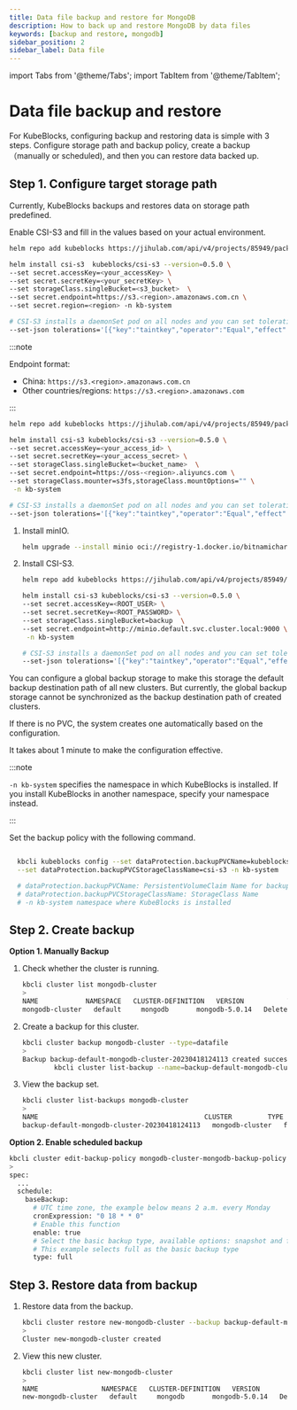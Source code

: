 ```yaml
---
title: Data file backup and restore for MongoDB
description: How to back up and restore MongoDB by data files
keywords: [backup and restore, mongodb]
sidebar_position: 2
sidebar_label: Data file
---
```

import Tabs from '@theme/Tabs';
import TabItem from '@theme/TabItem';

# Data file backup and restore

For KubeBlocks, configuring backup and restoring data is simple with 3 steps. Configure storage path and backup policy, create a backup（manually or scheduled), and then you can restore data backed up.

## Step 1. Configure target storage path

Currently, KubeBlocks backups and restores data on storage path predefined.

<TabItem value="S3" label="Use S3 as the backup storage" default>

Enable CSI-S3 and fill in the values based on your actual environment.

   ```bash
   helm repo add kubeblocks https://jihulab.com/api/v4/projects/85949/packages/helm/stable

   helm install csi-s3  kubeblocks/csi-s3 --version=0.5.0 \
   --set secret.accessKey=<your_accessKey> \
   --set secret.secretKey=<your_secretKey> \
   --set storageClass.singleBucket=<s3_bucket>  \
   --set secret.endpoint=https://s3.<region>.amazonaws.com.cn \
   --set secret.region=<region> -n kb-system

   # CSI-S3 installs a daemonSet pod on all nodes and you can set tolerations to install daemonSet pods on the specified nodes
   --set-json tolerations='[{"key":"taintkey","operator":"Equal","effect":"NoSchedule","value":"taintValue"}]'
   ```

   :::note

   Endpoint format:

   * China: `https://s3.<region>.amazonaws.com.cn`
   * Other countries/regions: `https://s3.<region>.amazonaws.com`

   :::

</TabItem>

<TabItem value="OSS" label="Use OSS as the backup storage" default>

```bash
helm repo add kubeblocks https://jihulab.com/api/v4/projects/85949/packages/helm/stable

helm install csi-s3 kubeblocks/csi-s3 --version=0.5.0 \
--set secret.accessKey=<your_access_id> \
--set secret.secretKey=<your_access_secret> \
--set storageClass.singleBucket=<bucket_name>  \
--set secret.endpoint=https://oss-<region>.aliyuncs.com \
--set storageClass.mounter=s3fs,storageClass.mountOptions="" \
 -n kb-system

# CSI-S3 installs a daemonSet pod on all nodes and you can set tolerations to install daemonSet pods on the specified nodes
--set-json tolerations='[{"key":"taintkey","operator":"Equal","effect":"NoSchedule","value":"taintValue"}]'
```
</TabItem>

<TabItem value="minIO" label="Use minIO as the backup storage" default>

1. Install minIO.

   ```bash
   helm upgrade --install minio oci://registry-1.docker.io/bitnamicharts/minio --set persistence.enabled=true,persistence.storageClass=csi-hostpath-sc,persistence.size=100Gi,defaultBuckets=backup
   ```

2. Install CSI-S3.

   ```bash
   helm repo add kubeblocks https://jihulab.com/api/v4/projects/85949/packages/helm/stable

   helm install csi-s3 kubeblocks/csi-s3 --version=0.5.0 \
   --set secret.accessKey=<ROOT_USER> \
   --set secret.secretKey=<ROOT_PASSWORD> \
   --set storageClass.singleBucket=backup  \
   --set secret.endpoint=http://minio.default.svc.cluster.local:9000 \
    -n kb-system

   # CSI-S3 installs a daemonSet pod on all nodes and you can set tolerations to install daemonSet pods on the specified nodes
   --set-json tolerations='[{"key":"taintkey","operator":"Equal","effect":"NoSchedule","value":"taintValue"}]'
   ```
</TabItem>

 You can configure a global backup storage to make this storage the default backup destination path of all new clusters. But currently, the global backup storage cannot be synchronized as the backup destination path of created clusters.
 
 If there is no PVC, the system creates one automatically based on the configuration.
 
 It takes about 1 minute to make the configuration effective.

  :::note

  `-n kb-system` specifies the namespace in which KubeBlocks is installed. If you install KubeBlocks in another namespace, specify your namespace instead.

  :::

Set the backup policy with the following command.
  ```bash

    kbcli kubeblocks config --set dataProtection.backupPVCName=kubeblocks-backup-data \
    --set dataProtection.backupPVCStorageClassName=csi-s3 -n kb-system

    # dataProtection.backupPVCName: PersistentVolumeClaim Name for backup storage
    # dataProtection.backupPVCStorageClassName: StorageClass Name
    # -n kb-system namespace where KubeBlocks is installed

  ```

## Step 2. Create backup

**Option 1. Manually Backup**

1. Check whether the cluster is running.

   ```bash
   kbcli cluster list mongodb-cluster
   > 
   NAME            NAMESPACE   CLUSTER-DEFINITION   VERSION           TERMINATION-POLICY   STATUS    CREATED-TIME                 
   mongodb-cluster   default     mongodb       mongodb-5.0.14   Delete               Running   Apr 18,2023 11:40 UTC+0800  
   ```

2. Create a backup for this cluster.

   ```bash
   kbcli cluster backup mongodb-cluster --type=datafile
   > 
   Backup backup-default-mongodb-cluster-20230418124113 created successfully, you can view the progress:
           kbcli cluster list-backup --name=backup-default-mongodb-cluster-20230418124113 -n default
   ```

3. View the backup set.

   ```bash
   kbcli cluster list-backups mongodb-cluster 
   > 
   NAME                                          CLUSTER         TYPE   STATUS      TOTAL-SIZE   DURATION   CREATE-TIME                  COMPLETION-TIME              
   backup-default-mongodb-cluster-20230418124113   mongodb-cluster   full   Completed                21s        Apr 18,2023 12:41 UTC+0800   Apr 18,2023 12:41 UTC+0800
   ```

**Option 2. Enable scheduled backup**


```bash
kbcli cluster edit-backup-policy mongodb-cluster-mongodb-backup-policy
>
spec:
  ...
  schedule:
    baseBackup:
      # UTC time zone, the example below means 2 a.m. every Monday
      cronExpression: "0 18 * * 0"
      # Enable this function
      enable: true
      # Select the basic backup type, available options: snapshot and full
      # This example selects full as the basic backup type
      type: full
```

## Step 3. Restore data from backup

1. Restore data from the backup.

   ```bash
   kbcli cluster restore new-mongodb-cluster --backup backup-default-mongodb-cluster-20230418124113
   >
   Cluster new-mongodb-cluster created
   ```

2. View this new cluster.

   ```bash
   kbcli cluster list new-mongodb-cluster
   >
   NAME                NAMESPACE   CLUSTER-DEFINITION   VERSION           TERMINATION-POLICY   STATUS     CREATED-TIME                 
   new-mongodb-cluster   default     mongodb       mongodb-5.0.14   Delete               Running   Apr 18,2023 12:42 UTC+0800
   ```
